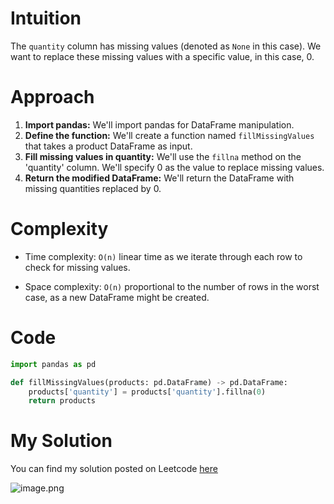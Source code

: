 # Intuition
The `quantity` column has missing values (denoted as `None` in this case). We want to replace these missing values with a specific value, in this case, 0.

# Approach
1. **Import pandas:** We'll import pandas for DataFrame manipulation.
2. **Define the function:** We'll create a function named `fillMissingValues` that takes a product DataFrame as input.
3. **Fill missing values in quantity:** We'll use the `fillna` method on the 'quantity' column. We'll specify 0 as the value to replace missing values.
4. **Return the modified DataFrame:** We'll return the DataFrame with missing quantities replaced by 0.

# Complexity
- Time complexity: `O(n)` linear time as we iterate through each row to check for missing values.

- Space complexity: `O(n)` proportional to the number of rows in the worst case, as a new DataFrame might be created.

# Code
```python
import pandas as pd

def fillMissingValues(products: pd.DataFrame) -> pd.DataFrame:
    products['quantity'] = products['quantity'].fillna(0)
    return products   
```
# My Solution

You can find my solution posted on Leetcode [here](https://leetcode.com/problems/fill-missing-data/solutions/5014088/simple-solution)

![image.png](https://assets.leetcode.com/users/images/e71a0252-cb03-4653-a3a7-07078475436f_1712955955.1047943.png)
